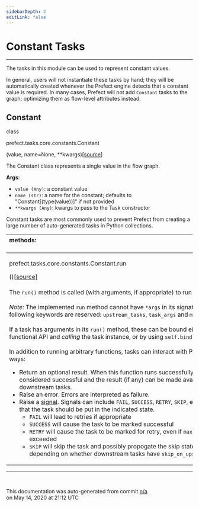 ```yaml
---
sidebarDepth: 2
editLink: false
---
```

# Constant Tasks
---
The tasks in this module can be used to represent constant values.

In general, users will not instantiate these tasks by hand; they will be automatically created
whenever the Prefect engine detects that a constant value is required. In many cases, Prefect
will not add `Constant` tasks to the graph; optimizing them as flow-level attributes instead.
 ## Constant
 <div class='class-sig' id='prefect-tasks-core-constants-constant'><p class="prefect-sig">class </p><p class="prefect-class">prefect.tasks.core.constants.Constant</p>(value, name=None, **kwargs)<span class="source"><a href="https://github.com/PrefectHQ/prefect/blob/master/src/prefect/tasks/core/constants.py#L14">[source]</a></span></div>

The Constant class represents a single value in the flow graph.

**Args**:     <ul class="args"><li class="args">`value (Any)`: a constant value     </li><li class="args">`name (str)`: a name for the constant; defaults to "Constant[(type(value))]"         if not provided     </li><li class="args">`**kwargs (Any)`: kwargs to pass to the Task constructor</li></ul>Constant tasks are most commonly used to prevent Prefect from creating a large number of auto-generated tasks in Python collections.

|methods: &nbsp;&nbsp;&nbsp;&nbsp;&nbsp;&nbsp;&nbsp;&nbsp;&nbsp;&nbsp;&nbsp;&nbsp;&nbsp;&nbsp;&nbsp;&nbsp;&nbsp;&nbsp;&nbsp;&nbsp;&nbsp;&nbsp;&nbsp;&nbsp;&nbsp;&nbsp;&nbsp;&nbsp;&nbsp;&nbsp;&nbsp;&nbsp;&nbsp;&nbsp;&nbsp;&nbsp;&nbsp;&nbsp;&nbsp;&nbsp;&nbsp;&nbsp;&nbsp;&nbsp;&nbsp;&nbsp;&nbsp;&nbsp;&nbsp;&nbsp;&nbsp;&nbsp;&nbsp;&nbsp;&nbsp;&nbsp;&nbsp;&nbsp;&nbsp;&nbsp;&nbsp;&nbsp;&nbsp;&nbsp;&nbsp;&nbsp;&nbsp;&nbsp;&nbsp;&nbsp;&nbsp;&nbsp;&nbsp;&nbsp;&nbsp;&nbsp;&nbsp;&nbsp;&nbsp;&nbsp;&nbsp;&nbsp;&nbsp;&nbsp;&nbsp;&nbsp;&nbsp;&nbsp;&nbsp;&nbsp;&nbsp;&nbsp;&nbsp;&nbsp;&nbsp;&nbsp;&nbsp;&nbsp;&nbsp;&nbsp;&nbsp;&nbsp;&nbsp;&nbsp;&nbsp;&nbsp;&nbsp;&nbsp;&nbsp;&nbsp;&nbsp;&nbsp;&nbsp;&nbsp;&nbsp;&nbsp;&nbsp;&nbsp;&nbsp;&nbsp;&nbsp;&nbsp;&nbsp;&nbsp;&nbsp;&nbsp;&nbsp;&nbsp;&nbsp;&nbsp;&nbsp;&nbsp;&nbsp;&nbsp;&nbsp;&nbsp;&nbsp;&nbsp;&nbsp;&nbsp;&nbsp;&nbsp;&nbsp;&nbsp;&nbsp;&nbsp;&nbsp;&nbsp;&nbsp;&nbsp;|
|:----|
 | <div class='method-sig' id='prefect-tasks-core-constants-constant-run'><p class="prefect-class">prefect.tasks.core.constants.Constant.run</p>()<span class="source"><a href="https://github.com/PrefectHQ/prefect/blob/master/src/prefect/tasks/core/constants.py#L39">[source]</a></span></div>
<p class="methods">The `run()` method is called (with arguments, if appropriate) to run a task.<br><br>*Note:* The implemented `run` method cannot have `*args` in its signature. In addition, the following keywords are reserved: `upstream_tasks`, `task_args` and `mapped`.<br><br>If a task has arguments in its `run()` method, these can be bound either by using the functional API and _calling_ the task instance, or by using `self.bind` directly.<br><br>In addition to running arbitrary functions, tasks can interact with Prefect in a few ways: <ul><li> Return an optional result. When this function runs successfully,     the task is considered successful and the result (if any) can be     made available to downstream tasks. </li> <li> Raise an error. Errors are interpreted as failure. </li> <li> Raise a [signal](../engine/signals.html). Signals can include `FAIL`, `SUCCESS`, `RETRY`, `SKIP`, etc.     and indicate that the task should be put in the indicated state.         <ul>         <li> `FAIL` will lead to retries if appropriate </li>         <li> `SUCCESS` will cause the task to be marked successful </li>         <li> `RETRY` will cause the task to be marked for retry, even if `max_retries`             has been exceeded </li>         <li> `SKIP` will skip the task and possibly propogate the skip state through the             flow, depending on whether downstream tasks have `skip_on_upstream_skip=True`. </li></ul> </li></ul></p>|

---
<br>


<p class="auto-gen">This documentation was auto-generated from commit <a href='https://github.com/PrefectHQ/prefect/commit/n/a'>n/a</a> </br>on May 14, 2020 at 21:12 UTC</p>